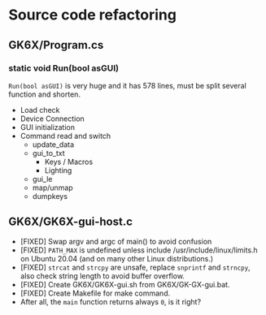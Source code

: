 # Source code refactoring

## GK6X/Program.cs

### static void Run(bool asGUI)

`Run(bool asGUI)` is very huge and it has 578 lines, must be split several function and shorten.

* Load check
* Device Connection
* GUI initialization
* Command read and switch
  * update_data
  * gui_to_txt
    * Keys / Macros
    * Lighting
  * gui_le
  * map/unmap
  * dumpkeys

## GK6X/GK6X-gui-host.c

* [FIXED] Swap argv and argc of main() to avoid confusion
* [FIXED] `PATH_MAX` is undefined unless include /usr/include/linux/limits.h on Ubuntu 20.04 (and on many other Linux distributions.)
* [FIXED] `strcat` and `strcpy` are unsafe, replace `snprintf` and `strncpy`, also check string length to avoid buffer overflow.
* [FIXED] Create GK6X/GK6X-gui.sh from GK6X/GK-GX-gui.bat.
* [FIXED] Create Makefile for make command.
* After all, the `main` function returns always `0`, is it right?
